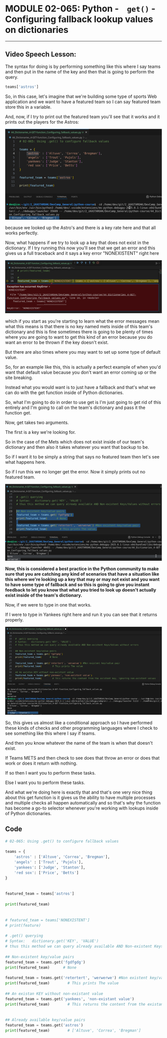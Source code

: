 # MODULE 02-065: Python -    `get()`  - Configuring fallback lookup values on dictionaries

****

## Video Speech Lesson:

The syntax for doing is by performing something like this where I say teams and then put in the name of the key and then that is going to perform the query.

```python
teams['astros']
```

So, in this case, let's imagine that we're building some type of sports Web application and we want to have a featured team so I can say featured team store this in a variable.   

And, now, if I try to print out the featured team you'll see that it works and it prints out the players for the Astros:

![large](02-065_IMG1.png)

because we looked up the Astro's and there is a key rate here and that all works perfectly.  

Now, what happens if we try to look up a key that does not exist in the dictionary. If I try running this now you'll see that we get an error and this gives us a full traceback and it says a key error "NONEXISTENT" right here

![large](02-065_IMG2.png)

which if you start as you're starting to learn what the error messages mean what this means is that there is no key named mets inside of this team's dictionary and this is fine sometimes there is going to be plenty of times where you are going to want to get this kind of an error because you do want an error to be thrown if the key doesn't 
exist.   

But there are also times where you may want to set up some type of default value.

So, for an example like this, this is actually a perfect example of when you'd want that default value because you don't want an error coming up or the site breaking.   

Instead what you would want is to just have a fallback and that's what we can do with the get function inside of Python dictionaries.  

 So,  what I'm going to do in order to use get is I'm just going to get rid of this entirely and I'm going to call on the team's dictionary and pass it the function get.

Now, get takes two arguments.   

The first is a key we're looking for.   

So in the case of the Mets which does not exist inside of our team's dictionary and then also it takes whatever you want that backup to be.   

So if I want it to be simply a string that says no featured team then let's see what happens here.   

So if I run this we no longer get the error. Now it simply prints out no featured team.

![large](02-065_IMG3.png)

**Now, this is considered a best practice in the Python community to make sure that you are catching any kind of scenarios that have a situation like this where we're looking up a key that may or may not exist and you want to have some type of fallback and so this is going to give you instant feedback to let you know that what you tried to look  up doesn't actually exist inside of the team's dictionary.**

Now, if we were to type in one that works.   

If I were to type in Yankees right here and run it you can see that it returns properly.

![large](02-065_IMG4.png)

So, this gives us almost like a conditional approach so I have performed these kinds of checks and other programming languages where I check to see something like this where I say if teams.   

And then you know whatever the name of the team is when that doesn't exist.   

If Teams METS and then check to see does that throw an error or does that work or
 does it return with nothing.   

If so then I want you to perform these tasks.   

Else I want you to perform these tasks.  

 And what we're doing here is exactly that and that's one very nice thing about this get function is it gives us the ability to have multiple processes and multiple checks all happen automatically and so that's why the function has become a go-to selector whenever you're working with lookups inside of Python dictionaries.

## Code

```python
# 02-065: Using .get() to configure fallback values

teams = {
    'astros' : ['Altuve', 'Correa', 'Bregman'], 
    'angels' : ['Trout', 'Pujols'],
    'yankees': ['Judge', 'Stanton'], 
    'red sox': ['Price', 'Betts']
}


featured_team = teams['astros']

print(featured_team)


# featured_team = teams['NONEXISTENT']
# print(feature)

# .get() querying 
# Syntax:   dictionary.get('KEY', 'VALUE')
# thus this method we can query already available AND Non-existent Keys/Values without errors

## Non-existent key/value pairs
featured_team = teams.get('fgdfgdg')
print(featured_team)      # None

featured_team = teams.get('retertert', 'werwerwe') #Non existent key/value pair
print(featured_team)        # This prints The value

## An existan KEY without non-existant value
featured_team = teams.get('yankees', 'non-existant value')
print(featured_team)        # This returns the content from the existant key, ignoring non-existant values


## Already available key/value pairs
featured_team = teams.get('astros')
print(featured_team)        # ['Altuve', 'Correa', 'Bregman']
```
